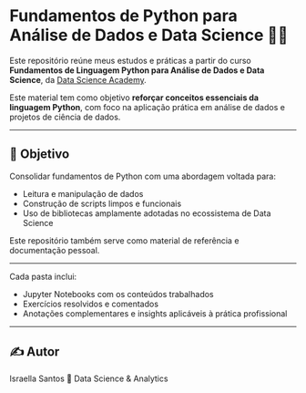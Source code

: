 # Fundamentos de Python para Análise de Dados e Data Science 🐍🔎

Este repositório reúne meus estudos e práticas a partir do curso **Fundamentos de Linguagem Python para Análise de Dados e Data Science**, da [Data Science Academy](https://www.datascienceacademy.com.br).

Este material tem como objetivo **reforçar conceitos essenciais da linguagem Python**, com foco na aplicação prática em análise de dados e projetos de ciência de dados.

---

## 🎯 Objetivo

Consolidar fundamentos de Python com uma abordagem voltada para:

- Leitura e manipulação de dados
- Construção de scripts limpos e funcionais
- Uso de bibliotecas amplamente adotadas no ecossistema de Data Science

Este repositório também serve como material de referência e documentação pessoal.

---

Cada pasta inclui:

- Jupyter Notebooks com os conteúdos trabalhados
- Exercícios resolvidos e comentados
- Anotações complementares e insights aplicáveis à prática profissional

---

## ✍️ Autor

Israella Santos 
📍 Data Science & Analytics

